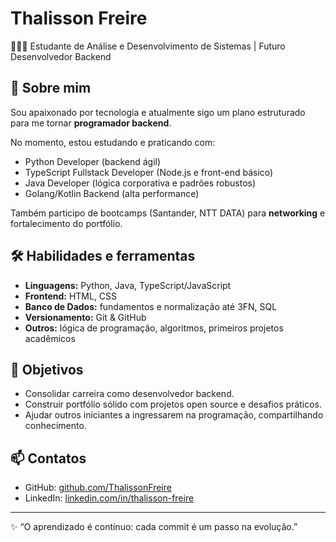 # Thalisson Freire

👨🏽‍💻 Estudante de Análise e Desenvolvimento de Sistemas | Futuro Desenvolvedor Backend  

## 🚀 Sobre mim
Sou apaixonado por tecnologia e atualmente sigo um plano estruturado para me tornar **programador backend**.  

No momento, estou estudando e praticando com:
- Python Developer (backend ágil)  
- TypeScript Fullstack Developer (Node.js e front-end básico)  
- Java Developer (lógica corporativa e padrões robustos)  
- Golang/Kotlin Backend (alta performance)  

Também participo de bootcamps (Santander, NTT DATA) para **networking** e fortalecimento do portfólio.  

## 🛠️ Habilidades e ferramentas
- **Linguagens:** Python, Java, TypeScript/JavaScript  
- **Frontend:** HTML, CSS  
- **Banco de Dados:** fundamentos e normalização até 3FN, SQL  
- **Versionamento:** Git & GitHub  
- **Outros:** lógica de programação, algoritmos, primeiros projetos acadêmicos  

## 🎯 Objetivos
- Consolidar carreira como desenvolvedor backend.  
- Construir portfólio sólido com projetos open source e desafios práticos.  
- Ajudar outros iniciantes a ingressarem na programação, compartilhando conhecimento.  

## 📫 Contatos
- GitHub: [github.com/ThalissonFreire](https://github.com/ThalissonFreire)  
- LinkedIn: [linkedin.com/in/thalisson-freire](https://linkedin.com/in/thalisson-freire)  

---
✨ “O aprendizado é contínuo: cada commit é um passo na evolução.”  
